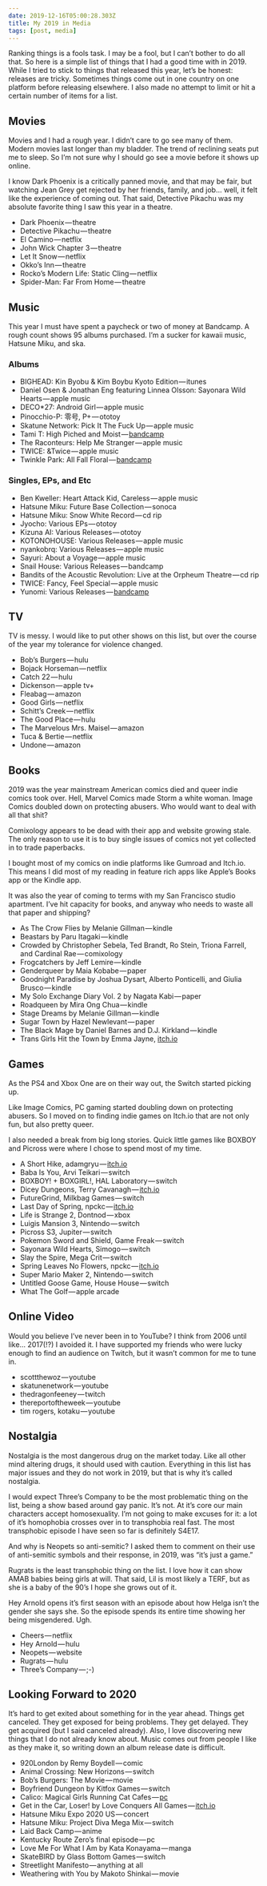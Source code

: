 ```yaml
---
date: 2019-12-16T05:00:28.303Z
title: My 2019 in Media
tags: [post, media]
---
```


Ranking things is a fools task. I may be a fool, but I can’t bother to do all that. So here is a simple list of things that I had a good time with in 2019. While I tried to stick to things that released this year, let’s be honest: releases are tricky. Sometimes things come out in one country on one platform before releasing elsewhere. I also made no attempt to limit or hit a certain number of items for a list.


## Movies

Movies and I had a rough year. I didn’t care to go see many of them. Modern movies last longer than my bladder. The trend of reclining seats put me to sleep. So I’m not sure why I should go see a movie before it shows up online.

I know Dark Phoenix is a critically panned movie, and that may be fair, but watching Jean Grey get rejected by her friends, family, and job… well, it felt like the experience of coming out. That said, Detective Pikachu was my absolute favorite thing I saw this year in a theatre.

- Dark Phoenix — theatre
- Detective Pikachu — theatre
- El Camino — netflix
- John Wick Chapter 3 — theatre
- Let It Snow — netflix
- Okko’s Inn — theatre
- Rocko’s Modern Life: Static Cling — netflix
- Spider-Man: Far From Home — theatre


## Music

This year I must have spent a paycheck or two of money at Bandcamp. A rough count shows 95 albums purchased. I’m a sucker for kawaii music, Hatsune Miku, and ska.


### Albums

- BIGHEAD: Kin Byobu & Kim Boybu Kyoto Edition — itunes
- Daniel Osen & Jonathan Eng featuring Linnea Olsson: Sayonara Wild Hearts — apple music
- DECO*27: Android Girl — apple music
- Pinocchio-P: 零号, P+ — ototoy
- Skatune Network: Pick It The Fuck Up — apple music
- Tami T: High Piched and Moist — [bandcamp](https://tamit.bandcamp.com/album/high-pitched-and-moist)
- The Raconteurs: Help Me Stranger — apple music
- TWICE: &Twice — apple music
- Twinkle Park: All Fall Floral — [bandcamp](https://smilingbroadly.bandcamp.com/album/all-fall-floral)


### Singles, EPs, and Etc

- Ben Kweller: Heart Attack Kid, Careless — apple music
- Hatsune Miku: Future Base Collection — sonoca
- Hatsune Miku: Snow White Record — cd rip
- Jyocho: Various EPs — ototoy
- Kizuna AI: Various Releases — ototoy
- KOTONOHOUSE: Various Releases — apple music
- nyankobrq: Various Releases — apple music
- Sayuri: About a Voyage — apple music
- Snail House: Various Releases — bandcamp
- Bandits of the Acoustic Revolution: Live at the Orpheum Theatre — cd rip
- TWICE: Fancy, Feel Special — apple music
- Yunomi: Various Releases — [bandcamp](https://iamyunomi.bandcamp.com/)


## TV

TV is messy. I would like to put other shows on this list, but over the course of the year my tolerance for violence changed.

- Bob’s Burgers — hulu
- Bojack Horseman — netflix
- Catch 22 — hulu
- Dickenson — apple tv+
- Fleabag — amazon
- Good Girls — netflix
- Schitt’s Creek — netflix
- The Good Place — hulu
- The Marvelous Mrs. Maisel — amazon
- Tuca & Bertie — netflix
- Undone — amazon


## Books

2019 was the year mainstream American comics died and queer indie comics took over. Hell, Marvel Comics made Storm a white woman. Image Comics doubled down on protecting abusers. Who would want to deal with all that shit?

Comixology appears to be dead with their app and website growing stale. The only reason to use it is to buy single issues of comics not yet collected in to trade paperbacks.

I bought most of my comics on indie platforms like Gumroad and Itch.io. This means I did most of my reading in feature rich apps like Apple’s Books app or the Kindle app.

It was also the year of coming to terms with my San Francisco studio apartment. I’ve hit capacity for books, and anyway who needs to waste all that paper and shipping?

- As The Crow Flies by Melanie Gillman — kindle
- Beastars by Paru Itagaki — kindle
- Crowded by Christopher Sebela, Ted Brandt, Ro Stein, Triona Farrell, and Cardinal Rae — comixology
- Frogcatchers by Jeff Lemire — kindle
- Genderqueer by Maia Kobabe — paper
- Goodnight Paradise by Joshua Dysart, Alberto Ponticelli, and Giulia Brusco — kindle
- My Solo Exchange Diary Vol. 2 by Nagata Kabi — paper
- Roadqueen by Mira Ong Chua — kindle
- Stage Dreams by Melanie Gillman — kindle
- Sugar Town by Hazel Newlevant — paper
- The Black Mage by Daniel Barnes and D.J. Kirkland — kindle
- Trans Girls Hit the Town by Emma Jayne, [itch.io](https://emma-jayne-comics.itch.io/trans-girls-hit-the-town)


## Games

As the PS4 and Xbox One are on their way out, the Switch started picking up.

Like Image Comics, PC gaming started doubling down on protecting abusers. So I moved on to finding indie games on Itch.io that are not only fun, but also pretty queer.

I also needed a break from big long stories. Quick little games like BOXBOY and Picross were where I chose to spend most of my time.

- A Short Hike, adamgryu — [itch.io](https://adamgryu.itch.io/a-short-hike)
- Baba Is You, Arvi Teikari — switch
- BOXBOY! + BOXGIRL!, HAL Laboratory — switch
- Dicey Dungeons, Terry Cavanagh — [itch.io](https://terrycavanagh.itch.io/dicey-dungeons)
- FutureGrind, Milkbag Games — switch
- Last Day of Spring, npckc — [itch.io](https://npckc.itch.io/last-day-of-spring)
- Life is Strange 2, Dontnod — xbox
- Luigis Mansion 3, Nintendo — switch
- Picross S3, Jupiter — switch
- Pokemon Sword and Shield, Game Freak — switch
- Sayonara Wild Hearts, Simogo — switch
- Slay the Spire, Mega Crit — switch
- Spring Leaves No Flowers, npckc — [itch.io](https://npckc.itch.io/spring-leaves-no-flowers)
- Super Mario Maker 2, Nintendo — switch
- Untitled Goose Game, House House — switch
- What The Golf — apple arcade


## Online Video

Would you believe I’ve never been in to YouTube? I think from 2006 until like… 2017(!?) I avoided it. I have supported my friends who were lucky enough to find an audience on Twitch, but it wasn’t common for me to tune in.

- scottthewoz — youtube
- skatunenetwork — youtube
- thedragonfeeney — twitch
- thereportoftheweek — youtube
- tim rogers, kotaku — youtube


## Nostalgia

Nostalgia is the most dangerous drug on the market today. Like all other mind altering drugs, it should used with caution. Everything in this list has major issues and they do not work in 2019, but that is why it’s called nostalgia.

I would expect Three’s Company to be the most problematic thing on the list, being a show based around gay panic. It’s not. At it’s core our main characters accept homosexuality. I’m not going to make excuses for it: a lot of it’s homophobia crosses over in to transphobia real fast. The most transphobic episode I have seen so far is definitely S4E17.

And why is Neopets so anti-semitic? I asked them to comment on their use of anti-semitic symbols and their response, in 2019, was “it’s just a game.”

Rugrats is the least transphobic thing on the list. I love how it can show AMAB babies being girls at will. That said, Lil is most likely a TERF, but as she is a baby of the 90’s I hope she grows out of it.

Hey Arnold opens it’s first season with an episode about how Helga isn’t the gender she says she. So the episode spends its entire time showing her being misgendered. Ugh.

- Cheers — netflix
- Hey Arnold — hulu
- Neopets — website
- Rugrats — hulu
- Three’s Company — ;-)


## Looking Forward to 2020

It’s hard to get exited about something for in the year ahead. Things get canceled. They get exposed for being problems. They get delayed. They get acquired (but I said canceled already). Also, I love discovering new things that I do not already know about. Music comes out from people I like as they make it, so writing down an album release date is difficult.

- 920London by Remy Boydell — comic
- Animal Crossing: New Horizons — switch
- Bob’s Burgers: The Movie — movie
- Boyfriend Dungeon by Kitfox Games — switch
- Calico: Magical Girls Running Cat Cafes — [pc](https://whitethorngames.com/calico)
- Get in the Car, Loser! by Love Conquers All Games — [itch.io](https://loveconquersallgames.itch.io/getinthecarloser)
- Hatsune Miku Expo 2020 US — concert
- Hatsune Miku: Project Diva Mega Mix — switch
- Laid Back Camp — anime
- Kentucky Route Zero’s final episode — pc
- Love Me For What I Am by Kata Konayama — manga
- SkateBIRD by Glass Bottom Games — switch
- Streetlight Manifesto — anything at all
- Weathering with You by Makoto Shinkai — movie
